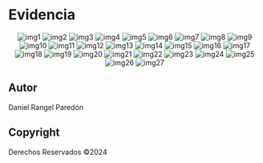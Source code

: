 # Evidencia
<p align="center">
    <img src="https://github.com/user-attachments/assets/b1699766-f157-4931-9077-fc35e9e542d5" alt="img1">
    <img src="https://github.com/user-attachments/assets/5ce08b99-81c9-45d0-b7ea-50c33088b5ef" alt="img2">
    <img src="https://github.com/user-attachments/assets/4e964bed-7b43-4cfc-9bf5-65750a1ead3d" alt="img3">
    <img src="https://github.com/user-attachments/assets/d0cb790f-5f56-4481-af9d-cc728290660a" alt="img4">
    <img src="https://github.com/user-attachments/assets/87baa3a0-d9a1-4b5f-9161-8cfae1a7c582" alt="img5">
    <img src="https://github.com/user-attachments/assets/dfc5e963-248f-424c-b4e9-e2eb5a19abe9" alt="img6">
    <img src="https://github.com/user-attachments/assets/83910669-6686-4bc3-9f83-1e2769d1feb0" alt="img7">
    <img src="https://github.com/user-attachments/assets/78762f18-adae-40f1-979d-0a223348db75" alt="img8">
    <img src="https://github.com/user-attachments/assets/091df2c2-d52d-45f4-b69b-b835add2cd82" alt="img9">
    <img src="https://github.com/user-attachments/assets/b2614a39-8ee1-4e1f-9d60-185478dba3de" alt="img10">
    <img src="https://github.com/user-attachments/assets/b23daecd-81e4-484b-96ae-432f33c1e061" alt="img11">
    <img src="https://github.com/user-attachments/assets/60ae3e2e-2bae-486f-91fd-cb5b8c186892" alt="img12">
    <img src="https://github.com/user-attachments/assets/01c06afb-a471-4ef4-8671-daf20cafcad5" alt="img13">
    <img src="https://github.com/user-attachments/assets/ed188d59-cf1a-4063-8bc6-b35320e840bf" alt="img14">
    <img src="https://github.com/user-attachments/assets/49db51f1-8ab2-4e25-8098-4a8a91500125" alt="img15">
    <img src="https://github.com/user-attachments/assets/6cc458b1-54a3-45d7-b99e-b8092c2c821e" alt="img16">
    <img src="https://github.com/user-attachments/assets/040db86a-98ca-46d0-b84e-57a7792970c0" alt="img17">
    <img src="https://github.com/user-attachments/assets/5208fe9e-61f6-4d61-8da0-669e796fc988" alt="img18">
    <img src="https://github.com/user-attachments/assets/5ebb34cb-c20a-4d47-8a2e-4dccb8a5c84b" alt="img19">
    <img src="https://github.com/user-attachments/assets/890b7ac4-9f6b-4e83-a47c-70a2f7eb1440" alt="img20">
    <img src="https://github.com/user-attachments/assets/10324c4c-1d84-401d-8502-5349e8aa5ee7" alt="img21">
    <img src="https://github.com/user-attachments/assets/1ee7b131-276b-4b7e-95c0-fc8fd6e2cd05" alt="img22">
    <img src="https://github.com/user-attachments/assets/047fa988-ad8e-4d5b-8f8f-1244f5967b60" alt="img23">
    <img src="https://github.com/user-attachments/assets/7e0c6def-5677-43b8-9652-c42d5db87b8d" alt="img24">
    <img src="https://github.com/user-attachments/assets/3a4ec6b3-4d8c-4f17-98ef-626d8c5ffa3c" alt="img25">
    <img src="https://github.com/user-attachments/assets/475d24f2-9ccf-4dac-b78b-047dad80e960" alt="img26">
    <img src="https://github.com/user-attachments/assets/3d85425f-715c-47cf-a666-eb7ea87708df" alt="img27">
</p>

## Autor
Daniel Rangel Paredón

## Copyright
Derechos Reservados ©2024
